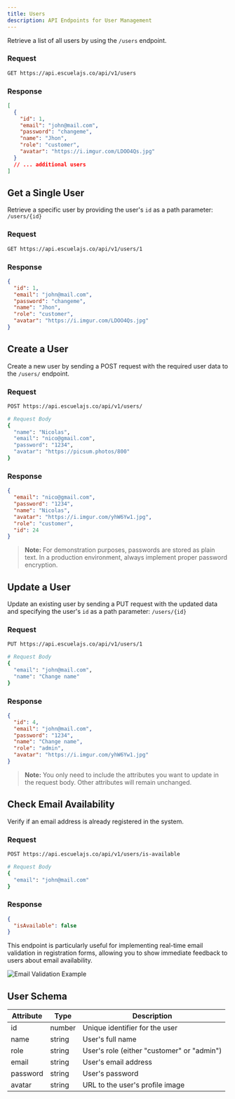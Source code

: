 ```yaml
---
title: Users
description: API Endpoints for User Management
---
```


Retrieve a list of all users by using the `/users` endpoint.

### Request

```sh
GET https://api.escuelajs.co/api/v1/users
```

### Response

```json
[
  {
    "id": 1,
    "email": "john@mail.com",
    "password": "changeme",
    "name": "Jhon",
    "role": "customer",
    "avatar": "https://i.imgur.com/LDOO4Qs.jpg"
  }
  // ... additional users
]
```

## Get a Single User

Retrieve a specific user by providing the user's `id` as a path parameter: `/users/{id}`

### Request

```sh
GET https://api.escuelajs.co/api/v1/users/1
```

### Response

```json
{
  "id": 1,
  "email": "john@mail.com",
  "password": "changeme",
  "name": "Jhon",
  "role": "customer",
  "avatar": "https://i.imgur.com/LDOO4Qs.jpg"
}
```

## Create a User

Create a new user by sending a POST request with the required user data to the `/users/` endpoint.

### Request

```sh
POST https://api.escuelajs.co/api/v1/users/

# Request Body
{
  "name": "Nicolas",
  "email": "nico@gmail.com",
  "password": "1234",
  "avatar": "https://picsum.photos/800"
}
```

### Response

```json
{
  "email": "nico@gmail.com",
  "password": "1234",
  "name": "Nicolas",
  "avatar": "https://i.imgur.com/yhW6Yw1.jpg",
  "role": "customer",
  "id": 24
}
```

> **Note:** For demonstration purposes, passwords are stored as plain text. In a production environment, always implement proper password encryption.

## Update a User

Update an existing user by sending a PUT request with the updated data and specifying the user's `id` as a path parameter: `/users/{id}`

### Request

```sh
PUT https://api.escuelajs.co/api/v1/users/1

# Request Body
{
  "email": "john@mail.com",
  "name": "Change name"
}
```

### Response

```json
{
  "id": 4,
  "email": "john@mail.com",
  "password": "1234",
  "name": "Change name",
  "role": "admin",
  "avatar": "https://i.imgur.com/yhW6Yw1.jpg"
}
```

> **Note:** You only need to include the attributes you want to update in the request body. Other attributes will remain unchanged.

## Check Email Availability

Verify if an email address is already registered in the system.

### Request

```sh
POST https://api.escuelajs.co/api/v1/users/is-available

# Request Body
{
  "email": "john@mail.com"
}
```

### Response

```json
{
  "isAvailable": false
}
```

This endpoint is particularly useful for implementing real-time email validation in registration forms, allowing you to show immediate feedback to users about email availability.

![Email Validation Example](https://i.imgur.com/Igy8mhu.png)

## User Schema

| Attribute | Type   | Description                                |
| --------- | ------ | ------------------------------------------ |
| id        | number | Unique identifier for the user             |
| name      | string | User's full name                           |
| role      | string | User's role (either "customer" or "admin") |
| email     | string | User's email address                       |
| password  | string | User's password                            |
| avatar    | string | URL to the user's profile image            |
